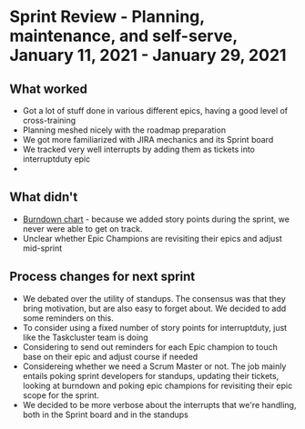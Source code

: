 # Sprint Review - Planning, maintenance, and self-serve, January 11, 2021 - January 29, 2021

## What worked
- Got a lot of stuff done in various different epics, having a good level of cross-training
- Planning meshed nicely with the roadmap preparation
- We got more familiarized with JIRA mechanics and its Sprint board
- We tracked very well interrupts by adding them as tickets into interruptduty epic
-

## What didn't
* [Burndown chart](https://jira.mozilla.com/secure/RapidBoard.jspa?rapidView=679&view=reporting&chart=burndownChart&sprint=952) - because we added story points during the sprint, we never were able to get on track.
* Unclear whether Epic Champions are revisiting their epics and adjust mid-sprint

## Process changes for next sprint
- We debated over the utility of standups. The consensus was that they bring motivation, but are also easy to forget about. We decided to add some reminders on this.
- To consider using a fixed number of story points for interruptduty, just like the Taskcluster team is doing
- Considering to send out reminders for each Epic champion to touch base on their epic and adjust course if needed
- Considereing whether we need a Scrum Master or not. The job mainly entails poking sprint developers for standups, updating their tickets, looking at burndown and poking epic champions for revisiting their epic scope for the sprint.
- We decided to be more verbose about the interrupts that we're handling, both in the Sprint board and in the standups
